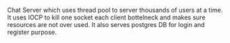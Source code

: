 Chat Server which uses thread pool to server thousands of users at a time. It uses IOCP to kill one socket each client bottelneck and makes sure resources are not over used. It also serves postgres DB for login and register purpose.
